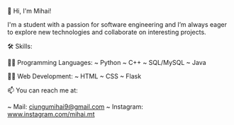👋 Hi, I'm Mihai!

I'm a student with a passion for software engineering and I’m always eager to explore new technologies and collaborate on interesting projects.

🛠️ Skills:

  👩‍💻 Programming Languages:
    ~ Python
    ~ C++
    ~ SQL/MySQL
    ~ Java
    
  👩‍💻 Web Development:
    ~ HTML
    ~ CSS
    ~ Flask

📫 You can reach me at:

  ~ Mail: ciungumihai9@gmail.com
  ~ Instagram: www.instagram.com/mihai.mt


